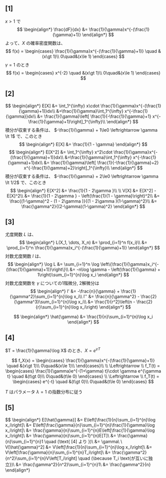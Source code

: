 ## [1]
$x\gt1$ で
$$
\begin{align*}
\frac{dF}{dx} &= \frac{1}{\gamma}x^{-(\frac{1}{\gamma}+1)}
\end{align*} 
$$
よって、$X$ の確率密度関数は、
$$
f(x) = 
\begin{cases}
\frac{1}{\gamma}x^{-(\frac{1}{\gamma}+1)} \quad &(x\gt 1)\\
0\quad&(x\le 1)
\end{cases}
$$
$\gamma =1$ のとき
$$
f(x) = 
\begin{cases}
x^{-2} \quad &(x\gt 1)\\
0\quad&(x\le 1)
\end{cases}
$$

## [2]
$$
\begin{align*}
E[X] &= \int_1^{\infty} x\cdot \frac{1}{\gamma}x^{-(\frac{1}{\gamma}+1)}dx\\
&=\frac{1}{\gamma}\int_1^{\infty} x^{-\frac{1}{\gamma}}dx\\
&= \frac{1}{\gamma}\left[ \frac{1}{-\frac{1}{\gamma}+1} x^{-\frac{1}{\gamma}+1}\right]_1^{\infty}\\
\end{align*}
$$
積分が収束する条件は、 $-\frac{1}{\gamma} + 1\le0 \leftrightarrow \gamma \lt 1$ で、このとき
$$
\begin{align*}
E[X] &= \frac{1}{1 - \gamma}
\end{align*}
$$
$$
\begin{align*}
E[X^2] &= \int_1^{\infty} x^2\cdot \frac{1}{\gamma}x^{-(\frac{1}{\gamma}+1)}dx\\
&=\frac{1}{\gamma}\int_1^{\infty} x^{-\frac{1}{\gamma}+1}dx\\
&= \frac{1}{\gamma}\left[ \frac{1}{-\frac{1}{\gamma}+2} x^{-\frac{1}{\gamma}+2}\right]_1^{\infty}\\
\end{align*}
$$
積分が収束する条件は、 $-\frac{1}{\gamma} + 2\le0 \leftrightarrow \gamma \lt 1/2$ で、このとき
$$
\begin{align*}
E[X^2] &= \frac{1}{1 - 2\gamma }\\
\\
V[X] &= E[X^2] - E[X]^2\\
&= \frac{1}{1 - 2\gamma } - \left(\frac{1}{1 - \gamma}\right)^2\\
&= \frac{(1-\gamma)^2 - (1 - 2\gamma )}{(1 - 2\gamma )(1-\gamma)^2}\\
&= \frac{\gamma^2}{(2-\gamma)(1-\gamma)^2}
\end{align*}
$$

## [3]
尤度関数 $L$ は、
$$
\begin{align*}
L(X_1, \dots, X_n) &= \prod_{i=1}^n f(x_i)\\
&= \prod_{i=1}^n \frac{1}{\gamma}x_i^{-(\frac{1}{\gamma}+1)}
\end{align*}
$$
対数尤度関数 $l$ は、
$$
\begin{align*}
\log L &= \sum_{i=1}^n \log \left\{\frac{1}{\gamma}x_i^{-(\frac{1}{\gamma}+1)}\right\}\\
&= -n\log \gamma - \left(\frac{1}{\gamma} + 1\right)\sum_{i=1}^{n}\log x_i
\end{align*}
$$
対数尤度関数を $\gamma$ についての1階微分, 2解微分は
$$
\begin{align*}
l' &= -\frac{n}{\gamma} + \frac{1}{\gamma^2}\sum_{i=1}^{n}\log x_i\\
l'' &= \frac{n}{\gamma^2} - \frac{2}{\gamma^3}\sum_{i=1}^{n}\log x_i\\
&= \frac{1}{r^2}\left(n - \frac{2}{r}\sum_{i=1}^{n}\log x_i\right)
\end{align*}
$$

$$
\begin{align*}
\hat{\gamma} &= \frac{1}{n}\sum_{i=1}^{n}\log x_i
\end{align*}
$$

## [4]
$T = \frac{1}{\gamma}\log X$ のとき、$X = e^{\gamma T}$

$$
f_X(x) = 
\begin{cases}
\frac{1}{\gamma}x^{-(\frac{1}{\gamma}+1)} \quad &(x\gt 1)\\
0\quad&(x\le 1)\\
\end{cases}\\
\\
\Leftrightarrow
\\
f_T(t) = 
\begin{cases}
\frac{1}{\gamma}e^{-(1+\gamma) t}\cdot \gamma e^{\gamma t} \quad &(t\gt 0)\\
0\quad&(t\le 0)
\end{cases}
\\
\Leftrightarrow
\\
f_T(t) = 
\begin{cases}
e^{-t} \quad &(t\gt 0)\\
0\quad&(t\le 0)
\end{cases}
$$

$T$ はパラメータ $\lambda = 1$ の指数分布に従う

## [5]
$$
\begin{align*}
E[\hat{\gamma}] &= E\left[\frac{1}{n}\sum_{i=1}^{n}\log x_i\right]\\
&= E\left[\frac{\gamma}{n}\sum_{i=1}^{n}\frac{1}{\gamma}\log x_i\right]\\
&= \frac{\gamma}{n}\sum_{i=1}^{n}E\left[\frac{1}{\gamma}\log x_i\right]\\
&= \frac{\gamma}{n}\sum_{i=1}^{n}E[T]\\
&= \frac{\gamma}{n}\sum_{i=1}^{n}1 \quad (\text{ [4] より })\\
&= \gamma\\
\\
V[\hat{\gamma}^2] &= V\left[\frac{1}{n}\sum_{i=1}^{n}\log x_i\right]\\
&= V\left[\frac{\gamma}{n}\sum_{i=1}^{n}T_i\right]\\
&= \frac{\gamma^2}{n^2}\sum_{i=1}^{n}V\left[T_i\right] \quad (\because T_i \text{が互いに独立})\\
&= \frac{\gamma^2}{n^2}\sum_{i=1}^{n}1\\
&= \frac{\gamma^2}{n}
\end{align*}
